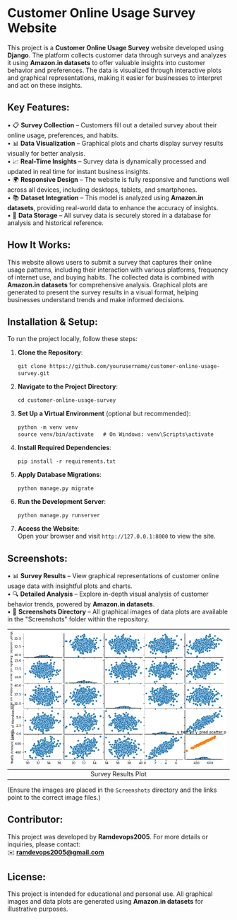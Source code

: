 
Customer Online Usage Survey Website
====================================

This project is a **Customer Online Usage Survey** website developed using **Django**. The platform collects customer data through surveys and analyzes it using **Amazon.in datasets** to offer valuable insights into customer behavior and preferences. The data is visualized through interactive plots and graphical representations, making it easier for businesses to interpret and act on these insights.

Key Features:
-------------
• 📋 **Survey Collection** – Customers fill out a detailed survey about their online usage, preferences, and habits.  
• 📊 **Data Visualization** – Graphical plots and charts display survey results visually for better analysis.  
• 📈 **Real-Time Insights** – Survey data is dynamically processed and updated in real time for instant business insights.  
• 🌍 **Responsive Design** – The website is fully responsive and functions well across all devices, including desktops, tablets, and smartphones.  
• 📚 **Dataset Integration** – This model is analyzed using **Amazon.in datasets**, providing real-world data to enhance the accuracy of insights.  
• 💾 **Data Storage** – All survey data is securely stored in a database for analysis and historical reference.

How It Works:
-------------
This website allows users to submit a survey that captures their online usage patterns, including their interaction with various platforms, frequency of internet use, and buying habits. The collected data is combined with **Amazon.in datasets** for comprehensive analysis. Graphical plots are generated to present the survey results in a visual format, helping businesses understand trends and make informed decisions.

Installation & Setup:
---------------------
To run the project locally, follow these steps:

1. **Clone the Repository**:  
   ```
   git clone https://github.com/yourusername/customer-online-usage-survey.git
   ```

2. **Navigate to the Project Directory**:  
   ```
   cd customer-online-usage-survey
   ```

3. **Set Up a Virtual Environment** (optional but recommended):  
   ```
   python -m venv venv  
   source venv/bin/activate   # On Windows: venv\Scripts\activate
   ```

4. **Install Required Dependencies**:  
   ```
   pip install -r requirements.txt
   ```

5. **Apply Database Migrations**:  
   ```
   python manage.py migrate
   ```

6. **Run the Development Server**:  
   ```
   python manage.py runserver
   ```

7. **Access the Website**:  
   Open your browser and visit `http://127.0.0.1:8000` to view the site.

Screenshots:
------------
• 📊 **Survey Results** – View graphical representations of customer online usage data with insightful plots and charts.  
• 🔍 **Detailed Analysis** – Explore in-depth visual analysis of customer behavior trends, powered by **Amazon.in datasets**.  
• 📂 **Screenshots Directory** – All graphical images of data plots are available in the "Screenshots" folder within the repository.

| ![Survey Results](./Screenshots/Figure_1.png) |
|:--------------------------------------------------:
| Survey Results Plot                                

(Ensure the images are placed in the `Screenshots` directory and the links point to the correct image files.)

Contributor:
------------
This project was developed by **Ramdevops2005**. For more details or inquiries, please contact:  
✉️ **ramdevops2005@gmail.com**

License:
--------
This project is intended for educational and personal use. All graphical images and data plots are generated using **Amazon.in datasets** for illustrative purposes.
```
